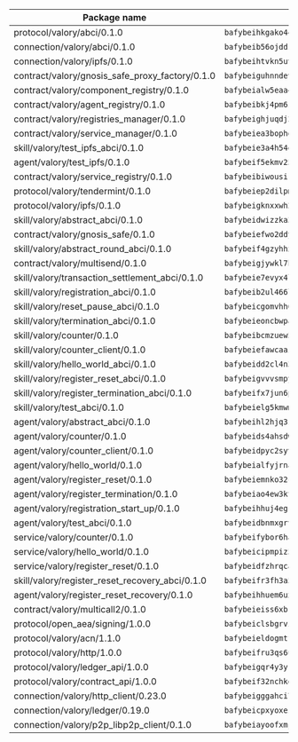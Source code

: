 | Package name                                                  | Package hash                                                  |
| ------------------------------------------------------------- | ------------------------------------------------------------- |
| protocol/valory/abci/0.1.0                                    | `bafybeihkgako44fzgurcv4hgbems4ptdtosae4lopnnr75eczb6kx3x2lm` |
| connection/valory/abci/0.1.0                                  | `bafybeib56ojddzexxbapowofypmpk6zeznqaumwgj7ftneb5ua6sk5k5vm` |
| connection/valory/ipfs/0.1.0                                  | `bafybeihtvkn5uv3ibumme7zzmrxx7iehc6lnjhil726h2jidpdzzjnd5ay` |
| contract/valory/gnosis_safe_proxy_factory/0.1.0               | `bafybeiguhnndevhp7iui65fhcezkunygdw2cwsofl4rcfzr2u2n6ql366q` |
| contract/valory/component_registry/0.1.0                      | `bafybeialw5eaa4v54s7i3sjsuy6d5k624quhxhziqntwq5hnz4g646sb7m` |
| contract/valory/agent_registry/0.1.0                          | `bafybeibkj4pm6ziqh2fl3xfsjiou4ibnxlipmvmqhgvc7xwpnaddbtxzli` |
| contract/valory/registries_manager/0.1.0                      | `bafybeighjuqdj2oq6tqckf7j3mqtighe7lpaahh7qt3sqxtbtjlur4tmj4` |
| contract/valory/service_manager/0.1.0                         | `bafybeiea3bophgb6ikqvpd7lzyluthlhoazbbrknvfncu4j7wbubfsrjeu` |
| skill/valory/test_ipfs_abci/0.1.0                             | `bafybeie3a4h54etqlinxfjvxwlcagtvjegpnapd7qo4c7frvo66qnnn4j4` |
| agent/valory/test_ipfs/0.1.0                                  | `bafybeif5ekmv254h227e5rfg7ar3iyyvoybd66vm4ploogsg2bp7uhoqfu` |
| contract/valory/service_registry/0.1.0                        | `bafybeibiwousikhaafhuyfbflz6s3f6vi4eqomqpnecfyqzvrpygwagd6q` |
| protocol/valory/tendermint/0.1.0                              | `bafybeiep2dilpmu3je4z2kq7yc7l6n7ax5knwfax2ufvmnflt3uj2wrbju` |
| protocol/valory/ipfs/0.1.0                                    | `bafybeigknxxwh2xts7ijbacils4a4cgq7jhcdvwahshbw22zw5hnncsfla` |
| skill/valory/abstract_abci/0.1.0                              | `bafybeidwizzka3qjotu35zzstoqunp3hjhkx6oojqnlwqsvd3qnjjpmusq` |
| contract/valory/gnosis_safe/0.1.0                             | `bafybeiefwo2ddyhjxcpy2rlchcubv6bj35e5x4kstxwfyvyvdvcpvcoe5q` |
| skill/valory/abstract_round_abci/0.1.0                        | `bafybeif4gzyhhxizgpisl6d6hvkffc43c4thc6nnsfbfrynnbkaluzruga` |
| contract/valory/multisend/0.1.0                               | `bafybeigjywkl7hydjsrkogob3xebj2ifhqwmfhhxoeyrndzhhxi5u6amey` |
| skill/valory/transaction_settlement_abci/0.1.0                | `bafybeie7evyx4l7n7pygvzvplabvjb3mceg55li6l6gutucnohffsyshty` |
| skill/valory/registration_abci/0.1.0                          | `bafybeib2ul466ldsn4d2kgslzktqbxpuhkrxs2adprama4qdpccvyqsrou` |
| skill/valory/reset_pause_abci/0.1.0                           | `bafybeicgomvhh6pbqajfw2mvroyukhd3sncll5kvn6uf4s2ioevcdi7n5y` |
| skill/valory/termination_abci/0.1.0                           | `bafybeieoncbwpaxi5ezpnafeq6mztzrhees46nxmtrvvh5cggpcapfuo34` |
| skill/valory/counter/0.1.0                                    | `bafybeibcmzuew5lxd5dxpj6ri4wmuiqfkndz6kn4kl5cp65uflyq27pnmq` |
| skill/valory/counter_client/0.1.0                             | `bafybeiefawcaaiy4matry7m53k36kqy4uadtmtpuulatnt5afkezx6napa` |
| skill/valory/hello_world_abci/0.1.0                           | `bafybeidd2cl4n3ps6ccggnlacvwjrlgbcbdjvh54dqfrax5cptpxkxklre` |
| skill/valory/register_reset_abci/0.1.0                        | `bafybeigvvvsmpygmpxfa7rd35zi7pfrv4hpkbudsk23ytolce47nwqnu6u` |
| skill/valory/register_termination_abci/0.1.0                  | `bafybeifx7jun6pg6jorwnvfmb2nqlassfs2g4miw7drxnoj6qru5zhqaza` |
| skill/valory/test_abci/0.1.0                                  | `bafybeielg5kmwmmsdifyd6jac2salft3anlgsizelzaidjjeqzraqspgd4` |
| agent/valory/abstract_abci/0.1.0                              | `bafybeihl2hjq3zk4t5qxwm6s7bqipxzcqgfbceiqvlpq27thrfkdvlmhlq` |
| agent/valory/counter/0.1.0                                    | `bafybeids4ahsdw45zr7x3qw4g3lvx2hrvwxgkjxax2xd42ivpzych6lq4e` |
| agent/valory/counter_client/0.1.0                             | `bafybeidpyc2syvuv3px52gmeaismyhcn4xskbzts22frwlxrwioj53vh6i` |
| agent/valory/hello_world/0.1.0                                | `bafybeialfyjrnax7nqe3hwnrth4mmsr76e4saxvdlxjdtodahsaa6dcoka` |
| agent/valory/register_reset/0.1.0                             | `bafybeiemnko32ccufqa5goadpevxkl5qe53nssixzpei3t4otrf73plvxm` |
| agent/valory/register_termination/0.1.0                       | `bafybeiao4ew3ktrw6q2tbs2mrymmuqtwqah5kwkdxhko5zgilltfb2zyzq` |
| agent/valory/registration_start_up/0.1.0                      | `bafybeihhuj4egccdwtxoxcvewlkqjjsxoykndi2p245nwxdueqomft4mqu` |
| agent/valory/test_abci/0.1.0                                  | `bafybeidbnmxgrvtesu2hedogxpjsjww3ulko5z6tqx2jvkbbu7wczjdwtq` |
| service/valory/counter/0.1.0                                  | `bafybeifybor6ha2wjo4vkkzkpifxfamat2ohmooozimiuwpgkkusxwxjwe` |
| service/valory/hello_world/0.1.0                              | `bafybeicipmpiz5ft6pu3nhkjwutqrx24hzj37xwe3liwgdnlfuunsqkide` |
| service/valory/register_reset/0.1.0                           | `bafybeidfzhrqcaj527vskt3q2t5nsswelfhcmptz6v3mbhubgxhhga4qgi` |
| skill/valory/register_reset_recovery_abci/0.1.0               | `bafybeifr3fh3a5dxowd3zfkd376s2kox42arjof7q76xoddbv4nnzu4a2i` |
| agent/valory/register_reset_recovery/0.1.0                    | `bafybeihhuem6ux5gldtmjqtra2sfxdv4nwfs4o77aoeq37u3rxs4chw2de` |
| contract/valory/multicall2/0.1.0                              | `bafybeieiss6xbk74c2wi6zxxjbhfc5nspe3nftm7o2vm3afqxttnk2cvty` |
| protocol/open_aea/signing/1.0.0                               | `bafybeiclsbgrviyxbmi2vex5ze3dhr7ywohrqedebx26jozayxvroqtegq` |
| protocol/valory/acn/1.1.0                                     | `bafybeieldogmtf3m4jdsvt4vvyay3jh54rjn3deasymfw43vz3o42vigmq` |
| protocol/valory/http/1.0.0                                    | `bafybeifru3qs6udfzprax7jxktbsuzn7immfvi3scgfspifq3zdxwkgvnm` |
| protocol/valory/ledger_api/1.0.0                              | `bafybeigqr4y3ykz3iulrcoqmji7hy3dxaoy7zmyyzff4ivpbubcpwdknai` |
| protocol/valory/contract_api/1.0.0                            | `bafybeif32nchkgn6yet7e5gt4auhf7lsahxnj4t36kxbw55p3gi7qpeuxq` |
| connection/valory/http_client/0.23.0                          | `bafybeigggahci7hq6tr3tyueatgkvgn73y4b3av2vk7vtr7jkeuwsqcteq` |
| connection/valory/ledger/0.19.0                               | `bafybeicpxyoxez7lperltamvikxu6vzk2lhqakbivce4nzywyzoqbxoogm` |
| connection/valory/p2p_libp2p_client/0.1.0                     | `bafybeiayoofxmj6z3pasn2akqj3udgq2ta2ar6mv6zoehstul2btvv3gqa` |

